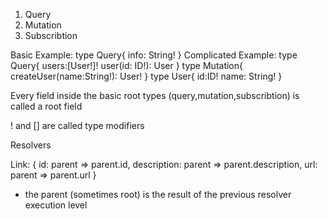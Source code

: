 <!-- GraphQL root types -->

1. Query
2. Mutation
3. Subscribtion

Basic Example:
type Query{ <!--root type-->
info: String! <!--root field-->
}
Complicated Example:
type Query{
users:[User!]!
user(id: ID!): User
}
type Mutation{
createUser(name:String!): User!
}
type User{
id:ID!
name: String!
}

Every field inside the basic root types (query,mutation,subscribtion) is called a root field

! and [] are called type modifiers

Resolvers

Link: {
id: parent => parent.id,
description: parent => parent.description,
url: parent => parent.url
}

- the parent (sometimes root) is the result of the previous resolver execution level

